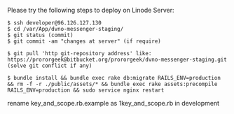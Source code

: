 
Please try the following steps to deploy on Linode Server:

    $ ssh developer@96.126.127.130
    $ cd /var/App/dvno-messenger-staging/
    $ git status (commit)
    $ git commit -am "changes at server" (if require)

    $ git pull 'http git-repository address' like: https://prororgeek@bitbucket.org/prororgeek/dvno-messenger-staging.git (solve git conflict if any)

    $ bundle install && bundle exec rake db:migrate RAILS_ENV=production && rm -f -r ./public/assets/* && bundle exec rake assets:precompile RAILS_ENV=production && sudo service nginx restart

rename key_and_scope.rb.example as 1key_and_scope.rb in development


